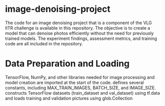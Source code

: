 # image-denoising-project
The code for an image denoising project that is a component of the VLG IITR challenge is available in this repository. The objective is to create a model that can denoise photos efficiently without the need for previously trained models. The experiment findings, assessment metrics, and training code are all included in the repository.
# Data Preparation and Loading
TensorFlow, NumPy, and other libraries needed for image processing and model creation are imported at the start of the code.
defines several constants, including MAX_TRAIN_IMAGES, BATCH_SIZE, and IMAGE_SIZE.
constructs TensorFlow datasets (train_dataset and val_dataset) using tf.data and loads training and validation pictures using glob.Collection
